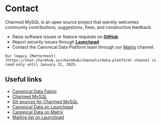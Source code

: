# Contact

Charmed MySQL is an open source project that warmly welcomes community contributions, suggestions, fixes, and constructive feedback.
* Raise software issues or feature requests on [**GitHub**](https://github.com/canonical/mysql-operator/issues/new/choose)
* Report security issues through [**Launchpad**](https://wiki.ubuntu.com/DebuggingSecurity#How%20to%20File)
* Contact the Canonical Data Platform team through our [Matrix](https://matrix.to/#/#charmhub-data-platform:ubuntu.com) channel.
```{note}
Our legacy [Mattermost](https://chat.charmhub.io/charmhub/channels/data-platform) channel is read-only until January 31, 2025.
```


## Useful links
* [Canonical Data Fabric](https://ubuntu.com/data/)
* [Charmed MySQL](https://charmhub.io/mysql)
* [Git sources for Charmed MySQL](https://github.com/canonical/mysql-operator)
* [Canonical Data on Launchpad](https://launchpad.net/~data-platform)
* [Canonical Data on Matrix](https://matrix.to/#/#charmhub-data-platform:ubuntu.com) 
* [Mailing list on Launchpad](https://lists.launchpad.net/data-platform/)


